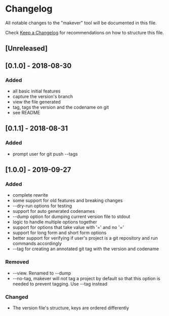 # Changelog

All notable changes to the "makever" tool will be documented in this file.

Check [Keep a Changelog](http://keepachangelog.com/) for recommendations on how to structure this file.

## [Unreleased]

## [0.1.0] - 2018-08-30

### Added

- all basic initial features
- capture the version's branch
- view the file generated
- tag, tags the version and the codename on git
- see README

## [0.1.1] - 2018-08-31

### Added

- prompt user for git push --tags

## [1.0.0] - 2019-09-27

### Added

- complete rewrite
- some support for old features and breaking changes
- --dry-run options for testing
- support for auto generated codenames
- --dump option for dumping current version file to stdout
- logic to handle multiple options together
- support for options that take value with '=' and no '='
- support for long form and short form options
- better support for verifying if user's project is a git repository and run commands accordingly
- --tag for creating an annotated git tag with the version and codename

### Removed

- --view. Renamed to --dump
- --no-tag, makever will not tag a project by default so that this option is needed to prevent tagging. Use --tag instead

### Changed

- The version file's structure, keys are ordered differently
